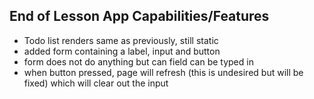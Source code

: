 ## End of Lesson App Capabilities/Features

- Todo list renders same as previously, still static
- added form containing a label, input and button
- form does not do anything but can field can be typed in
- when button pressed, page will refresh (this is undesired but will be fixed) which will clear out the input